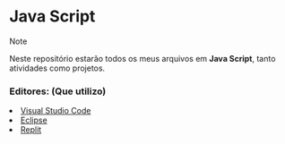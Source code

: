  <h1>Java Script</h1>

> [!NOTE]
> Neste repositório estarão todos os meus arquivos em <b>Java Script</b>, tanto atividades como projetos.

<div>
<h3>Editores: (Que utilizo)</h3>
<li><a href="">Visual Studio Code</a></li>
<li><a href="">Eclipse</a></li>
<li><a href="">Replit</a></li>
</div>




